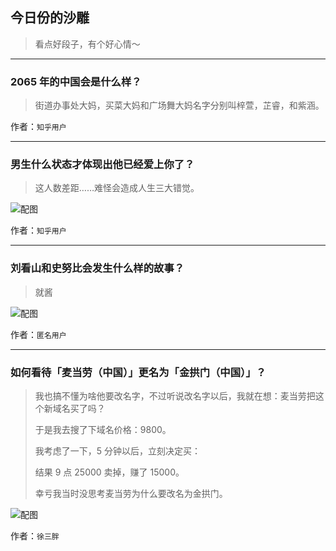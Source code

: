 ## 今日份的沙雕

> 看点好段子，有个好心情～


 
---

### 2065 年的中国会是什么样？

> 街道办事处大妈，买菜大妈和广场舞大妈名字分别叫梓萱，芷睿，和紫涵。


作者：`知乎用户`

---

### 男生什么状态才体现出他已经爱上你了？

> 这人数差距……难怪会造成人生三大错觉。



![配图](http://pic2.zhimg.com/70/fa574d2a4d94d4014c5a2ccfb302c60d_b.jpg)


作者：`知乎用户`

---

### 刘看山和史努比会发生什么样的故事？

> 就酱



![配图](http://pic3.zhimg.com/70/1715966d2cccf02c550d2989f26a2692_b.jpg)


作者：`匿名用户`

---

### 如何看待「麦当劳（中国）」更名为「金拱门（中国）」？

> 我也搞不懂为啥他要改名字，不过听说改名字以后，我就在想：麦当劳把这个新域名买了吗？
> 
> 于是我去搜了下域名价格：9800。
> 
> 我考虑了一下，5 分钟以后，立刻决定买：
> 
> 结果 9 点 25000 卖掉，赚了 15000。
> 
> 幸亏我当时没思考麦当劳为什么要改名为金拱门。



![配图](http://pic4.zhimg.com/70/v2-b3f3089b2c8c262c401a56ebffefc657_b.jpg)


作者：`徐三胖`